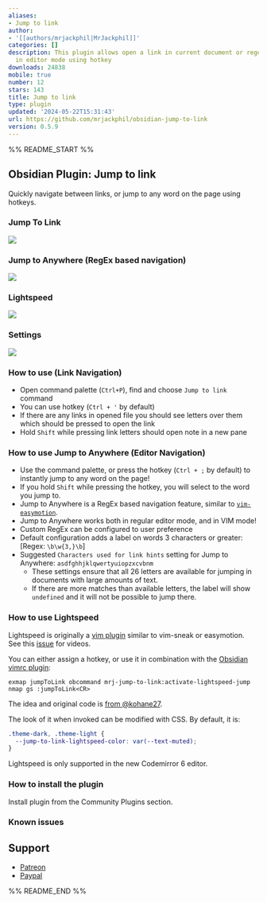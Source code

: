 ```yaml
---
aliases:
- Jump to link
author:
- '[[authors/mrjackphil|MrJackphil]]'
categories: []
description: This plugin allows open a link in current document or regex based navigation
  in editor mode using hotkey
downloads: 24838
mobile: true
number: 12
stars: 143
title: Jump to link
type: plugin
updated: '2024-05-22T15:31:43'
url: https://github.com/mrjackphil/obsidian-jump-to-link
version: 0.5.9
---
```


%% README_START %%

## Obsidian Plugin: Jump to link
Quickly navigate between links, or jump to any word on the page using hotkeys.

### Jump To Link
![](https://user-images.githubusercontent.com/5632228/99727862-27fbee80-2a7e-11eb-8af2-7303cc177fca.png)

### Jump to Anywhere (RegEx based navigation)
![](https://raw.githubusercontent.com/mrjackphil/obsidian-jump-to-link/master/screenshots/jumptoanywhere.png)

### Lightspeed
![](https://raw.githubusercontent.com/mrjackphil/obsidian-jump-to-link/master/screenshots/lightspeed.gif)

### Settings
![](https://raw.githubusercontent.com/mrjackphil/obsidian-jump-to-link/HEAD/screenshots/settings.png)

### How to use (Link Navigation)
- Open command palette (`Ctrl+P`), find and choose `Jump to link` command
- You can use hotkey (`Ctrl + '` by default)
- If there are any links in opened file you should see letters over them which should be pressed to open the link
- Hold `Shift` while pressing link letters should open note in a new pane

### How to use Jump to Anywhere (Editor Navigation)
- Use the command palette, or press the hotkey (`Ctrl + ;` by default) to instantly jump to any word on the page!
- If you hold `Shift` while pressing the hotkey, you will select to the word you jump to.
- Jump to Anywhere is a RegEx based navigation feature, similar to [`vim-easymotion`](https://github.com/easymotion/vim-easymotion).
- Jump to Anywhere works both in regular editor mode, and in VIM mode!
- Custom RegEx can be configured to user preference
- Default configuration adds a label on words 3 characters or greater: [Regex: `\b\w{3,}\b`]
- Suggested `Characters used for link hints` setting for Jump to Anywhere: `asdfghhjklqwertyuiopzxcvbnm`
  - These settings ensure that all 26 letters are available for jumping in documents with large amounts of text.
  - If there are more matches than available letters, the label will show `undefined` and it will not be possible to jump there.

### How to use Lightspeed

Lightspeed is originally a [vim plugin](https://github.com/ggandor/lightspeed.nvim) similar to vim-sneak or easymotion. See this [issue](https://github.com/mrjackphil/obsidian-jump-to-link/issues/35) for videos.

You can either assign a hotkey, or use it in combination with the [Obsidian vimrc plugin](https://github.com/esm7/obsidian-vimrc-support):

```vimrc
exmap jumpToLink obcommand mrj-jump-to-link:activate-lightspeed-jump
nmap gs :jumpToLink<CR>
```

The idea and original code is [from @kohane27](https://github.com/mrjackphil/obsidian-jump-to-link/issues/35#issuecomment-1085905668).

The look of it when invoked can be modified with CSS. By default, it is:

```css
.theme-dark, .theme-light {
  --jump-to-link-lightspeed-color: var(--text-muted);
}
```

Lightspeed is only supported in the new Codemirror 6 editor.

### How to install the plugin

Install plugin from the Community Plugins section.

### Known issues

## Support

- [Patreon](https://patreon.com/mrjackphil)
- [Paypal](https://www.paypal.com/paypalme/mrjackphil)


%% README_END %%